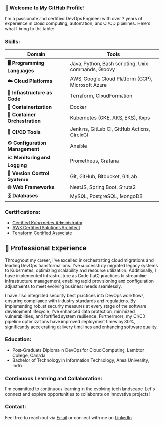 ### 🚀 Welcome to My GitHub Profile!

I'm a passionate and certified DevOps Engineer with over 2 years of experience in cloud computing, automation, and CI/CD pipelines. Here's what I bring to the table:

### Skills:


| **Domain**                      | **Tools**                                                                                     |
|---------------------------------|----------------------------------------------------------------------------------------------|
| **🖥️ Programming Languages**    | Java, Python, Bash scripting, Unix commands, Groovy                                           |
| **☁️ Cloud Platforms**          | AWS, Google Cloud Platform (GCP), Microsoft Azure                                             |
| **📜 Infrastructure as Code**   | Terraform, CloudFormation                                                                    |
| **🐳 Containerization**         | Docker                                                                                       |
| **🔄 Container Orchestration**  | Kubernetes (GKE, AKS, EKS), Kops                                                              |
| **🔧 CI/CD Tools**              | Jenkins, GitLab CI, GitHub Actions, CircleCI                                                  |
| **⚙️ Configuration Management** | Ansible                                                                                      |
| **📈 Monitoring and Logging**   | Prometheus, Grafana                                                                          |
| **📂 Version Control Systems**  | Git, GitHub, Bitbucket, GitLab                                                               |
| **🌐 Web Frameworks**           | NestJS, Spring Boot, Struts2                                                                 |
| **🗄️ Databases**                | MySQL, PostgreSQL, MongoDB                                                                   |



### Certifications:

- [Certified Kubernetes Administrator](https://www.credly.com/badges/e85f4308-06ec-44c1-89b7-b1e20ac35b58/public_url)
- [AWS Certified Solutions Architect](https://www.credly.com/badges/6fb4b59d-ed22-4d2b-827d-5234d468764e/public_url)
- [Terraform Certified Associate](https://www.credly.com/badges/826cf31c-79aa-4666-8e3c-1bd0fd116265/public_url)

## 🏢 Professional Experience

Throughout my career, I've excelled in orchestrating cloud migrations and leading DevOps transformations. I've successfully migrated legacy systems to Kubernetes, optimizing scalability and resource utilization. Additionally, I have implemented Infrastructure as Code (IaC) practices to streamline infrastructure management, enabling rapid provisioning and configuration adjustments to meet evolving business needs seamlessly.

I have also integrated security best practices into DevOps workflows, ensuring compliance with industry standards and regulations. By implementing robust security measures at every stage of the software development lifecycle, I've enhanced data protection, minimized vulnerabilities, and fortified system resilience. Furthermore, my CI/CD pipeline optimizations have improved deployment times by 30%, significantly accelerating delivery timelines and enhancing software quality.


### Education:
- Post-Graduate Diploma in DevOps for Cloud Computing, Lambton College, Canada
- Bachelor of Technology in Information Technology, Anna University, India

### Continuous Learning and Collaboration:
I'm committed to continuous learning in the evolving tech landscape. Let's connect and explore opportunities to collaborate on innovative projects!

### Contact:
Feel free to reach out via [Email](mailto:kkalyankumar25@gmail.com) or connect with me on [LinkedIn](https://www.linkedin.com/in/kalyankumar-v)

